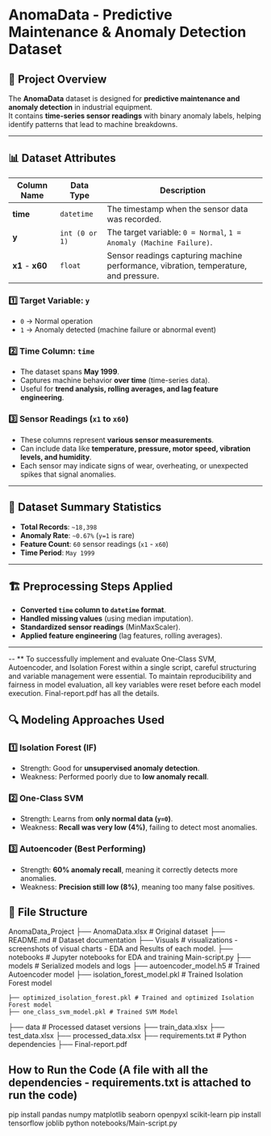 # AnomaData - Predictive Maintenance & Anomaly Detection Dataset

## 📌 Project Overview
The **AnomaData** dataset is designed for **predictive maintenance and anomaly detection** in industrial equipment.  
It contains **time-series sensor readings** with binary anomaly labels, helping identify patterns that lead to machine breakdowns.

---

## 📊 Dataset Attributes

| Column Name | Data Type | Description |
|-------------|------------|------------------------------------------------|
| **time** | `datetime` | The timestamp when the sensor data was recorded. |
| **y** | `int (0 or 1)` | The target variable: `0 = Normal`, `1 = Anomaly (Machine Failure)`. |
| **x1** - **x60** | `float` | Sensor readings capturing machine performance, vibration, temperature, and pressure. |

### **1️⃣ Target Variable: `y`**
- `0` → Normal operation  
- `1` → Anomaly detected (machine failure or abnormal event)

### **2️⃣ Time Column: `time`**
- The dataset spans **May 1999**.
- Captures machine behavior **over time** (time-series data).
- Useful for **trend analysis, rolling averages, and lag feature engineering**.

### **3️⃣ Sensor Readings (`x1` to `x60`)**
- These columns represent **various sensor measurements**.
- Can include data like **temperature, pressure, motor speed, vibration levels, and humidity**.
- Each sensor may indicate signs of wear, overheating, or unexpected spikes that signal anomalies.

---

## 📌 Dataset Summary Statistics

- **Total Records**: `~18,398`
- **Anomaly Rate**: `~0.67%` (`y=1` is rare)
- **Feature Count**: `60` sensor readings (`x1` - `x60`)
- **Time Period**: `May 1999`

---

## 🏗️ Preprocessing Steps Applied
- **Converted `time` column to `datetime` format**.
- **Handled missing values** (using median imputation).
- **Standardized sensor readings** (MinMaxScaler).
- **Applied feature engineering** (lag features, rolling averages).
---
-- ** To successfully implement and evaluate One-Class SVM, Autoencoder, and Isolation Forest within a single script, careful structuring and variable management were essential. To maintain reproducibility and fairness in model evaluation, all key variables were reset before each model execution.  Final-report.pdf has all the details. 

## 🔍 Modeling Approaches Used
### **1️⃣ Isolation Forest (IF)**
- Strength: Good for **unsupervised anomaly detection**.
- Weakness: Performed poorly due to **low anomaly recall**.

### **2️⃣ One-Class SVM**
- Strength: Learns from **only normal data (`y=0`)**.
- Weakness: **Recall was very low (4%)**, failing to detect most anomalies.

### **3️⃣ Autoencoder (Best Performing)**
- Strength: **60% anomaly recall**, meaning it correctly detects more anomalies.
- Weakness: **Precision still low (8%)**, meaning too many false positives.

## 📂 File Structure
AnomaData_Project
├── AnomaData.xlsx       # Original dataset
├── README.md           # Dataset documentation
├── Visuals        # visualizations - screenshots of visual charts - EDA and Results of each model.
├── notebooks       # Jupyter notebooks for EDA and training
	Main-script.py
├── models              # Serialized models and logs
	├── autoencoder_model.h5  # Trained Autoencoder model
	├── isolation_forest_model.pkl # Trained Isolation Forest model

 	├── optimized_isolation_forest.pkl # Trained and optimized Isolation Forest model
    ├── one_class_svm_model.pkl # Trained SVM Model

├── data                # Processed dataset versions
	├── train_data.xlsx
	├── test_data.xlsx
	├── processed_data.xlsx
├── requirements.txt     # Python dependencies
├── Final-report.pdf


## How to Run the Code (A file with all the dependencies - requirements.txt is attached to run the code) 
pip install pandas numpy matplotlib seaborn openpyxl scikit-learn
pip install tensorflow joblib
python notebooks/Main-script.py
